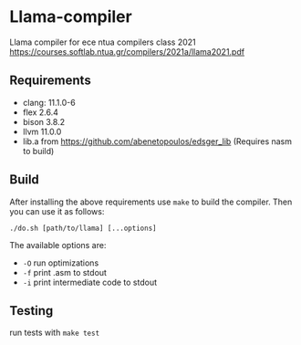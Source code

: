 # Llama-compiler
Llama compiler for ece ntua compilers class 2021
https://courses.softlab.ntua.gr/compilers/2021a/llama2021.pdf

## Requirements

- clang: 11.1.0-6
- flex 2.6.4
- bison 3.8.2
- llvm 11.0.0
- lib.a from https://github.com/abenetopoulos/edsger_lib (Requires nasm to build)

## Build

After installing the above requirements use `make` to build the compiler.
Then you can use it as follows:

`./do.sh [path/to/llama] [...options]`

The available options are:
- `-O` run optimizations
- `-f` print .asm to stdout
- `-i` print intermediate code to stdout

## Testing

run tests with `make test`
